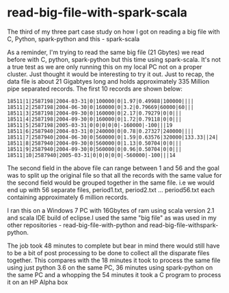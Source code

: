 # read-big-file-with-spark-scala
The third of my three part case study on how I got on reading a big file with C, Python, spark-python and this - spark-scala

As a reminder, I'm trying to read the same big file (21 Gbytes) we read before with C, python, spark-python but 
this time using spark-scala. It's not a true test as we are only running this on my local PC not on a proper 
cluster. Just thought it would be interesting to try it out. Just to recap, the data file is about 21 Gigabtyes long and holds approximately 335 Million pipe separated records. The first 10 records are shown below:


```
18511|1|2587198|2004-03-31|0|100000|0|1.97|0.49988|100000||||
18511|2|2587198|2004-06-30|0|160000|0|3.2|0.79669|60000|60|||
18511|3|2587198|2004-09-30|0|160000|0|2.17|0.79279|0|0|||
18511|4|2587198|2004-09-30|0|160000|0|1.72|0.79118|0|0|||
18511|5|2587198|2005-03-31|0|0|0|0|0|-160000|-100|||19
18511|6|2587940|2004-03-31|0|240000|0|0.78|0.27327|240000||||
18511|7|2587940|2004-06-30|0|560000|0|1.59|0.63576|320000|133.33||24|
18511|8|2587940|2004-09-30|0|560000|0|1.13|0.50704|0|0|||
18511|9|2587940|2004-09-30|0|560000|0|0.96|0.50704|0|0|||
18511|10|2587940|2005-03-31|0|0|0|0|0|-560000|-100|||14

```

The second field in the above file can range between 1 and 56 and the goal was to split up the original 
file so that all the records with the same value for the second field would be grouped together in the same file. i.e we 
would end up with 56 separate files, period1.txt, period2.txt ... period56.txt each containing approximately 6 million records.

I ran this on a Windows 7 PC with 16Gbytes of ram using scala version 2.1 and scala IDE build of eclipse.I used the same "big file" as was used in my other repositories - read-big-file-with-python and read-big-file-withspark-python.

The job took 48 minutes to complete but bear in mind there would still have to be a bit of post processing to be done to 
collect all the disparate files together. This compares with the 18 minutes it took to process the same file using just 
python 3.6 on the same PC, 36 minutes using spark-python on the same PC and a whopping the 54 minutes it 
took a C program to process it on an HP Alpha box
